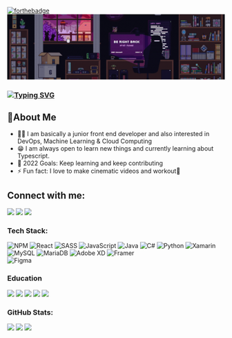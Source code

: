 [![forthebadge](https://forthebadge.com/images/badges/built-with-love.svg)](https://forthebadge.com)
![preview img](/preview.gif)

### [![Typing SVG](https://readme-typing-svg.herokuapp.com?duration=5400&color=7D00FF&lines=Hi+there%2C+I'm+Nixxo;Aka+Nekuso+%F0%9F%91%8B)](https://git.io/typing-svg)

## 🚀About Me

- 👨‍💻 I am basically a junior front end developer and also interested in DevOps, Machine Learning & Cloud Computing
- 😁 I am always open to learn new things and currently learning about Typescript.
- 🥅 2022 Goals: Keep learning and keep contributing
- ⚡ Fun fact: I love to make cinematic videos and workout🦾

## Connect with me:
<div>
    <a href="https://www.linkedin.com/in/nekuso/"><img src="https://img.shields.io/badge/LinkedIn-0077B5?style=for-the-badge&logo=linkedin&logoColor=white"/></a>
    <a href="https://twitter.com/Nekuso2"><img src="https://img.shields.io/badge/Twitter-1DA1F2?style=for-the-badge&logo=twitter&logoColor=white"/></a>
    <a href="https://www.instagram.com/nekuso_xx"><img src="https://img.shields.io/badge/Instagram-E4405F?style=for-the-badge&logo=instagram&logoColor=white"/></a>
</div>

### Tech Stack:
![NPM](https://img.shields.io/badge/NPM-%23000000.svg?style=for-the-badge&logo=npm&logoColor=white) 
![React](https://img.shields.io/badge/react-%2320232a.svg?style=for-the-badge&logo=react&logoColor=%2361DAFB) 
![SASS](https://img.shields.io/badge/SASS-hotpink.svg?style=for-the-badge&logo=SASS&logoColor=white) 
![JavaScript](https://img.shields.io/badge/javascript-%23323330.svg?style=for-the-badge&logo=javascript&logoColor=%23F7DF1E) 
![Java](https://img.shields.io/badge/java-%23ED8B00.svg?style=for-the-badge&logo=java&logoColor=white) 
![C#](https://img.shields.io/badge/c%23-%23239120.svg?style=for-the-badge&logo=c-sharp&logoColor=white) 
![Python](https://img.shields.io/badge/python-3670A0?style=for-the-badge&logo=python&logoColor=ffdd54) 
![Xamarin](https://img.shields.io/badge/Xamarin-3199DC?style=for-the-badge&logo=xamarin&logoColor=white) 
![MySQL](https://img.shields.io/badge/mysql-%2300f.svg?style=for-the-badge&logo=mysql&logoColor=white) 
![MariaDB](https://img.shields.io/badge/MariaDB-003545?style=for-the-badge&logo=mariadb&logoColor=white) 
![Adobe XD](https://img.shields.io/badge/Adobe%20XD-470137?style=for-the-badge&logo=Adobe%20XD&logoColor=#FF61F6) 
![Framer](https://img.shields.io/badge/Framer-black?style=for-the-badge&logo=framer&logoColor=blue) 	
![Figma](https://img.shields.io/badge/figma-%23F24E1E.svg?style=for-the-badge&logo=figma&logoColor=white)

### Education
<div>
    <img src="https://img.shields.io/badge/Codecademy-FFF0E5?style=for-the-badge&logo=codecademy&logoColor=303347" />
    <img src="https://img.shields.io/badge/Datacamp-05192D?style=for-the-badge&logo=datacamp&logoColor=65FF8F" />
    <img src="https://img.shields.io/badge/freecodecamp-27273D?style=for-the-badge&logo=freecodecamp&logoColor=white" />
    <img src="https://img.shields.io/badge/skill%20share-002333?style=for-the-badge&logo=skillshare&logoColor=white" />
    <img src="https://img.shields.io/badge/Udemy-EC5252?style=for-the-badge&logo=Udemy&logoColor=white" />
</div>

### GitHub Stats:
![](https://github-readme-stats.vercel.app/api?username=Nekuso&theme=radical&hide_border=false&include_all_commits=false&count_private=false)
![](https://github-readme-streak-stats.herokuapp.com/?user=Nekuso&theme=radical&hide_border=false)
![](https://github-readme-stats.vercel.app/api/top-langs/?username=Nekuso&theme=radical&hide_border=false&include_all_commits=false&count_private=false&layout=compact)
